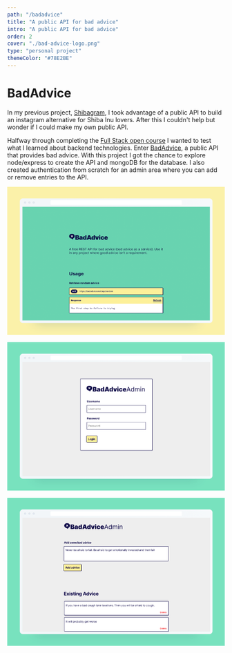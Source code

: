```yaml
---
path: "/badadvice"
title: "A public API for bad advice"
intro: "A public API for bad advice"
order: 2
cover: "./bad-advice-logo.png"
type: "personal project"
themeColor: "#78E2BE"
---
```


# BadAdvice

In my previous project, [Shibagram](/shibagram), I took advantage of a public API to build an instagram alternative for Shiba Inu lovers. After this I couldn't help but wonder if I could make my own public API.

Halfway through completing the [Full Stack open course](https://fullstackopen.com/en/) I wanted to test what I learned about backend technologies. Enter [BadAdvice](https://badadvice.rest/), a public API that provides bad advice. With this project I got the chance to explore node/express to create the API and mongoDB for the database. I also created authentication from scratch for an admin area where you can add or remove entries to the API.

![Bad Advice ](main-screen-mockup.png)

![Login screen](login-mockup.png)

![Dashboard screen](dashboard-mockup.png)
